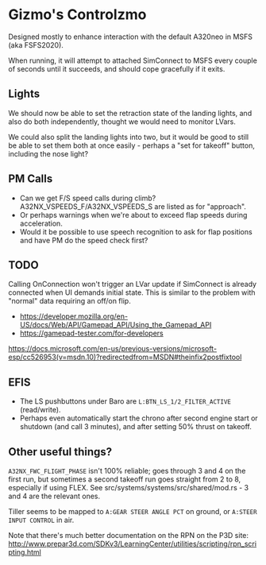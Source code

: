 Gizmo's Controlzmo
==================

Designed mostly to enhance interaction with the default A320neo in MSFS (aka FSFS2020).

When running, it will attempt to attached SimConnect to MSFS every couple of seconds until it succeeds, and should cope gracefully if it exits.

Lights
------

We should now be able to set the retraction state of the landing lights, and also do both independently, thought we would need to monitor LVars.

We could also split the landing lights into two, but it would be good to still be able to set them both at once easily - perhaps a "set for takeoff" button, including the nose light?

PM Calls
--------

* Can we get F/S speed calls during climb? A32NX_VSPEEDS_F/A32NX_VSPEEDS_S are listed as for "approach".
* Or perhaps warnings when we're about to exceed flap speeds during acceleration.
* Would it be possible to use speech recognition to ask for flap positions and have PM do the speed check first?

TODO
----

Calling OnConnection won't trigger an LVar update if SimConnect is already connected when UI demands initial state.
This is similar to the problem with "normal" data requiring an off/on flip.

* https://developer.mozilla.org/en-US/docs/Web/API/Gamepad_API/Using_the_Gamepad_API
* https://gamepad-tester.com/for-developers	

https://docs.microsoft.com/en-us/previous-versions/microsoft-esp/cc526953(v=msdn.10)?redirectedfrom=MSDN#theinfix2postfixtool

EFIS
----

* The LS pushbuttons under Baro are `L:BTN_LS_1/2_FILTER_ACTIVE` (read/write).
* Perhaps even automatically start the chrono after second engine start or shutdown (and call 3 minutes), and after setting 50% thrust on takeoff.

Other useful things?
--------------------

`A32NX_FWC_FLIGHT_PHASE` isn't 100% reliable; goes through 3 and 4 on the first run, but sometimes a second takeoff run goes straight from 2 to 8, especially if using FLEX.
See src/systems/systems/src/shared/mod.rs - 3 and 4 are the relevant ones.

Tiller seems to be mapped to `A:GEAR STEER ANGLE PCT` on ground, or `A:STEER INPUT CONTROL` in air.

Note that there's much better documentation on the RPN on the P3D site:
http://www.prepar3d.com/SDKv3/LearningCenter/utilities/scripting/rpn_scripting.html

